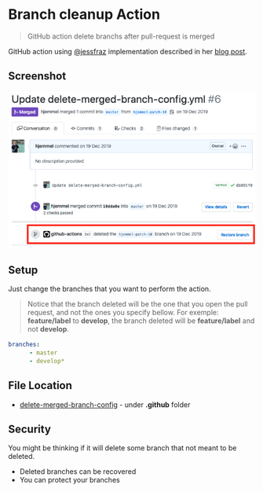 # Branch cleanup Action

 > GitHub action delete branchs after pull-request is merged

GitHub action using [@jessfraz](https://github.com/jessfraz/branch-cleanup-action/) implementation described in her [blog post](https://blog.jessfraz.com/post/the-life-of-a-github-action/).

## Screenshot

![Branch Cleanup in action](images/pr-image.png)

## Setup

Just change the branches that you want to perform the action.

> Notice that the branch deleted will be the one that you open the pull request, and not the ones you specify bellow. For exemple: __feature/label__ to __develop__, the branch deleted will be __feature/label__ and not __develop__.

```yaml
branches:
      - master
      - develop*
```

## File Location

- [delete-merged-branch-config](./.github/delete-merged-branch-config.yml) - under __.github__ folder

## Security

You might be thinking if it will delete some branch that not meant to be deleted.

* Deleted branches can be recovered
* You can protect your branches 

